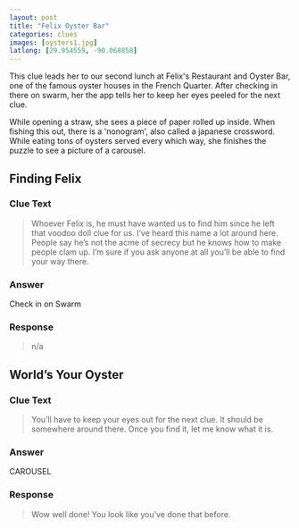 ```yaml
---
layout: post
title: "Felix Oyster Bar"
categories: clues
images: [oysters1.jpg]
latlong: [29.954559, -90.068858]
---
```


This clue leads her to our second lunch at Felix's Restaurant and Oyster Bar, one of the famous oyster houses in the French Quarter. After checking in there on swarm, her the app tells her to keep her eyes peeled for the next clue.

While opening a straw, she sees a piece of paper rolled up inside. When fishing this out, there is a 'nonogram', also called a japanese crossword. While eating tons of oysters served every which way, she finishes the puzzle to see a picture of a carousel.

<!--excerpt-->

## Finding Felix
### Clue Text
>Whoever Felix is, he must have wanted us to find him since he left that voodoo doll clue for us. I’ve heard this name a lot around here. People say he’s not the acme of secrecy but he knows how to make people clam up. I’m sure if you ask anyone at all you’ll be able to find your way there.

### Answer
Check in on Swarm

### Response
>n/a

## World’s Your Oyster
### Clue Text
><p>You’ll have to keep your eyes out for the next clue. It should be somewhere around there. Once you find it, let me know what it is.</p>

### Answer
CAROUSEL

### Response
>Wow well done! You look like you’ve done that before.
